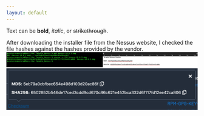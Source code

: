 ```yaml
---
layout: default
---
```


Text can be **bold**, _italic_, or ~~strikethrough~~.

After downloading the installer file from the Nessus website, I checked the file hashes against the hashes provided by the vendor.
![1](1.png)
![2](2.png)



